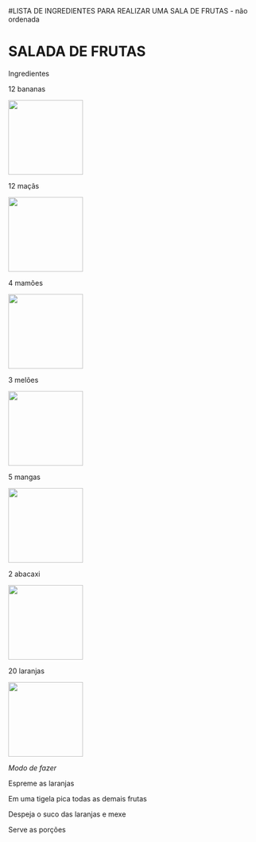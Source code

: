 <!DOCTYPE HTML>
<html>
<html lang="pt-br">
 <head>
      <meta charset="UTF-8">
#LISTA DE INGREDIENTES PARA REALIZAR UMA SALA DE FRUTAS - não ordenada

<h1>SALADA DE FRUTAS</h1> 

<p><stong>Ingredientes</stong></p>

<p>12 bananas</p> <img src="https://vitta-blog-vitta-me.s3.sa-east-1.amazonaws.com/wp-content/uploads/2020/05/conheca-todos-os-beneficios-da-banana.jpg" width=150 height="150">
<p>12 maçãs</p><img src="https://static1.conquistesuavida.com.br/articles//6/40/6/@/456-os-nutrientes-da-maca-ajudam-a-article_block_media_large-1.jpg" width=150 height="150">
<p>4 mamões</p><img src="https://i0.wp.com/2.bp.blogspot.com/-EU3tlIAKsqs/VZvBOAGORVI/AAAAAAAAe2E/A0NYiXU8dZc/s400/mam%25C3%25A3o.jpg" width=150 height="150">
<p>3 melões</p><img src="https://s1.static.brasilescola.uol.com.br/be/conteudo/images/6510bf60175e9443f373de7c96877a52.jpg" width=150 height="150">
<p>5 mangas</p><img src="https://s4.static.brasilescola.uol.com.br/be/2022/01/manga.jpg" width=150 height="150">
<p>2 abacaxi</p><img src="https://www.proativaalimentos.com.br/image/cache/catalog/img_prod/captura_de_tela_2018-01-22_a_s_11.31.25[1]-500x500.png" width=150 height="150">
<p>20 laranjas</p><img src="https://diariodonordeste.verdesmares.com.br/image/contentid/policy:1.3171277:1639590574/shutterstock_1209540646_Easy-Resize.com.jpg" width=150 height="150">

<p><em> Modo de fazer</em></p>
<p> Espreme as laranjas</p>
<p> Em uma tigela pica todas as demais frutas</p>
<p> Despeja o suco das laranjas e mexe</p>
<p> Serve as porções</p> 
